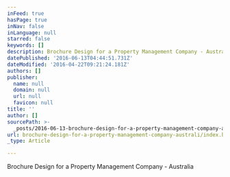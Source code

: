 ```yaml
---
inFeed: true
hasPage: true
inNav: false
inLanguage: null
starred: false
keywords: []
description: Brochure Design for a Property Management Company - Australia
datePublished: '2016-06-13T04:44:51.731Z'
dateModified: '2016-04-22T09:21:24.181Z'
authors: []
publisher:
  name: null
  domain: null
  url: null
  favicon: null
title: ''
author: []
sourcePath: >-
  _posts/2016-06-13-brochure-design-for-a-property-management-company-australi.md
url: brochure-design-for-a-property-management-company-australi/index.html
_type: Article

---
```

Brochure Design for a Property Management Company - Australia
